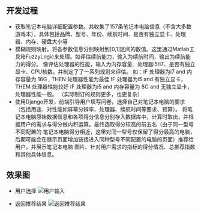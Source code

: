 ## 开发过程
* 获取笔记本电脑详细配置参数。共收集了157条笔记本电脑信息（不含大多数游戏本），具体包括品牌、型号、年份、续航时间、是否有独立显卡、处理器、内存、硬盘大小等
* 模糊规则映射。将各参数信息分别映射到[0,1]区间的数值。这里通过Matlab工具箱FuzzyLogic来处理。如评估续航能力，输入为续航时间，输出为续航能力的得分。
  像评估处理器的性能，输入为内存容量、处理器i5/i7、是否有独立显卡、CPU核数，并制定了了一系列规则来评估。
  如：IF 处理器为i7 and 内存容量为 16G , THEN 处理器性能为最佳
     IF 处理器为i5 and 有独立显卡，THEM 处理器性能较好
     IF 处理器为i5 and 内存容量为 8G and 无独立显卡，处理器性能一般。 （实际制订的规则更多，也更复杂）
* 使用Django开发，前端引导用户填写问卷，选择自己对笔记本电脑的要求（包括用途、对性能如屏幕分辨率、处理器、续航时间等要求、预算）。
  将笔记本电脑原始数据信息和各项得分信息分别存入数据库中，计算时取出，并根据用户的需求与得分做内积运算。最终选取得分较高的前五名（由于同一型号不同配置的
  笔记本电脑得分相近，这里对同一型号仅保留了得分最高的电脑，后期可能会在展示页面增加链接进入同种型号不同配置的电脑的页面）推荐给用户，并展示笔记本电脑
  图片、针对用户需求的指标的得分情况、总推荐指数和其他具体信息。

## 效果图
* 用户选择
![用户输入](https://github.com/WxxShirley/fuzzy_expert_system/blob/master/screenshots/1.jpg)

* 返回推荐结果
![返回推荐结果](https://github.com/WxxShirley/fuzzy_expert_system/blob/master/screenshots/1_response.jpg)

